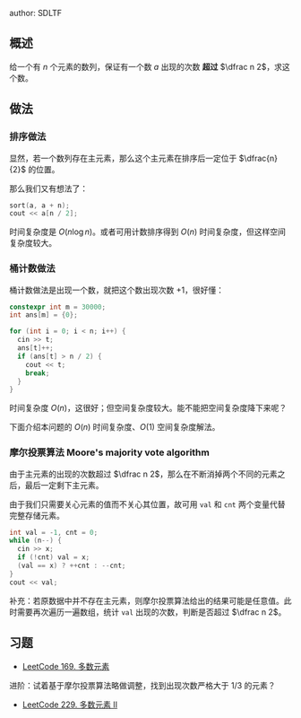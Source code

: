 author: SDLTF

## 概述

给一个有 $n$ 个元素的数列，保证有一个数 $a$ 出现的次数 **超过** $\dfrac n 2$，求这个数。

## 做法

### 排序做法

显然，若一个数列存在主元素，那么这个主元素在排序后一定位于 $\dfrac{n}{2}$ 的位置。

那么我们又有想法了：

```cpp
sort(a, a + n);
cout << a[n / 2];
```

时间复杂度是 $O(n\log n)$。或者可用计数排序得到 $O(n)$ 时间复杂度，但这样空间复杂度较大。

### 桶计数做法

桶计数做法是出现一个数，就把这个数出现次数 $+1$，很好懂：

```cpp
constexpr int m = 30000;
int ans[m] = {0};

for (int i = 0; i < n; i++) {
  cin >> t;
  ans[t]++;
  if (ans[t] > n / 2) {
    cout << t;
    break;
  }
}
```

时间复杂度 $O(n)$，这很好；但空间复杂度较大。能不能把空间复杂度降下来呢？

下面介绍本问题的 $O(n)$ 时间复杂度、$O(1)$ 空间复杂度解法。

### 摩尔投票算法 Moore's majority vote algorithm

由于主元素的出现的次数超过 $\dfrac n 2$，那么在不断消掉两个不同的元素之后，最后一定剩下主元素。

由于我们只需要关心元素的值而不关心其位置，故可用 `val` 和 `cnt` 两个变量代替完整存储元素。

```cpp
int val = -1, cnt = 0;
while (n--) {
  cin >> x;
  if (!cnt) val = x;
  (val == x) ? ++cnt : --cnt;
}
cout << val;
```

补充：若原数据中并不存在主元素，则摩尔投票算法给出的结果可能是任意值。此时需要再次遍历一遍数组，统计 `val` 出现的次数，判断是否超过 $\dfrac n 2$。

## 习题

-   [LeetCode 169. 多数元素](https://leetcode.cn/problems/majority-element)

进阶：试着基于摩尔投票算法略做调整，找到出现次数严格大于 1/3 的元素？

-   [LeetCode 229. 多数元素 II](https://leetcode.cn/problems/majority-element-ii)

